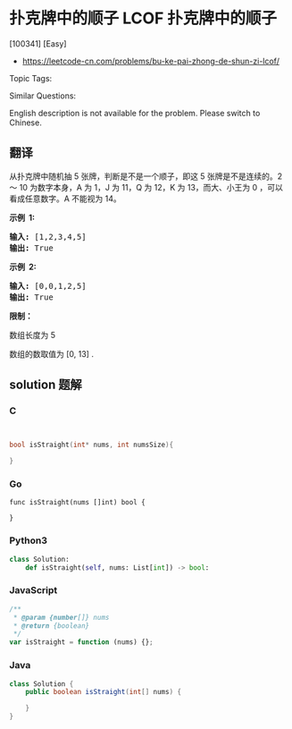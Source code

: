 # 扑克牌中的顺子 LCOF 扑克牌中的顺子

[100341] [Easy]

- https://leetcode-cn.com/problems/bu-ke-pai-zhong-de-shun-zi-lcof/

Topic Tags:

Similar Questions:

English description is not available for the problem. Please switch to Chinese.

## 翻译

从扑克牌中随机抽 5 张牌，判断是不是一个顺子，即这 5 张牌是不是连续的。2 ～ 10 为数字本身，A 为 1，J 为 11，Q 为 12，K 为 13，而大、小王为 0 ，可以看成任意数字。A 不能视为 14。

**示例  1:**

<pre><strong>输入:</strong> [1,2,3,4,5]
<strong>输出:</strong> True</pre>

**示例  2:**

<pre><strong>输入:</strong> [0,0,1,2,5]
<strong>输出:</strong> True</pre>

**限制：**

数组长度为 5

数组的数取值为 \[0, 13\] .

## solution 题解

### C

```c


bool isStraight(int* nums, int numsSize){

}


```

### Go

```golang
func isStraight(nums []int) bool {

}
```

### Python3

```python
class Solution:
    def isStraight(self, nums: List[int]) -> bool:
```

### JavaScript

```javascript
/**
 * @param {number[]} nums
 * @return {boolean}
 */
var isStraight = function (nums) {};
```

### Java

```java
class Solution {
    public boolean isStraight(int[] nums) {

    }
}
```
